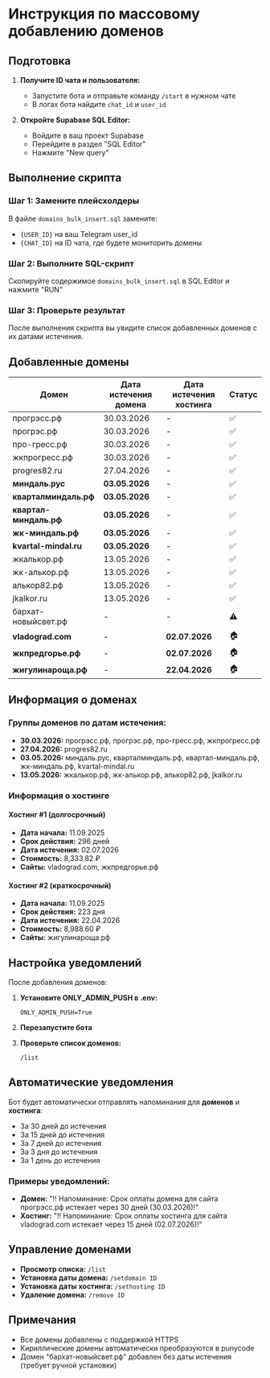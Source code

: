 # Инструкция по массовому добавлению доменов

## Подготовка

1. **Получите ID чата и пользователя:**
   - Запустите бота и отправьте команду `/start` в нужном чате
   - В логах бота найдите `chat_id` и `user_id`

2. **Откройте Supabase SQL Editor:**
   - Войдите в ваш проект Supabase
   - Перейдите в раздел "SQL Editor"
   - Нажмите "New query"

## Выполнение скрипта

### Шаг 1: Замените плейсхолдеры
В файле `domains_bulk_insert.sql` замените:
- `{USER_ID}` на ваш Telegram user_id
- `{CHAT_ID}` на ID чата, где будете мониторить домены

### Шаг 2: Выполните SQL-скрипт
Скопируйте содержимое `domains_bulk_insert.sql` в SQL Editor и нажмите "RUN"

### Шаг 3: Проверьте результат
После выполнения скрипта вы увидите список добавленных доменов с их датами истечения.

## Добавленные домены

| Домен | Дата истечения домена | Дата истечения хостинга | Статус |
|-------|----------------------|-------------------------|--------|
| прогрэсс.рф | 30.03.2026 | - | ✅ |
| прогрэс.рф | 30.03.2026 | - | ✅ |
| про-гресс.рф | 30.03.2026 | - | ✅ |
| жкпрогресс.рф | 30.03.2026 | - | ✅ |
| progres82.ru | 27.04.2026 | - | ✅ |
| **миндаль.рус** | **03.05.2026** | - | ✅ |
| **кварталминдаль.рф** | **03.05.2026** | - | ✅ |
| **квартал-миндаль.рф** | **03.05.2026** | - | ✅ |
| **жк-миндаль.рф** | **03.05.2026** | - | ✅ |
| **kvartal-mindal.ru** | **03.05.2026** | - | ✅ |
| жкалькор.рф | 13.05.2026 | - | ✅ |
| жк-алькор.рф | 13.05.2026 | - | ✅ |
| алькор82.рф | 13.05.2026 | - | ✅ |
| jkalkor.ru | 13.05.2026 | - | ✅ |
| бархат-новыйсвет.рф | - | - | ⚠️ |
| **vladograd.com** | - | **02.07.2026** | 🏠 |
| **жкпредгорье.рф** | - | **02.07.2026** | 🏠 |
| **жигулинароща.рф** | - | **22.04.2026** | 🏠 |

## Информация о доменах

### Группы доменов по датам истечения:
- **30.03.2026:** прогрэсс.рф, прогрэс.рф, про-гресс.рф, жкпрогресс.рф
- **27.04.2026:** progres82.ru
- **03.05.2026:** миндаль.рус, кварталминдаль.рф, квартал-миндаль.рф, жк-миндаль.рф, kvartal-mindal.ru
- **13.05.2026:** жкалькор.рф, жк-алькор.рф, алькор82.рф, jkalkor.ru

### Информация о хостинге

#### Хостинг #1 (долгосрочный)
- **Дата начала:** 11.09.2025
- **Срок действия:** 296 дней
- **Дата истечения:** 02.07.2026
- **Стоимость:** 8,333.82 ₽
- **Сайты:** vladograd.com, жкпредгорье.рф

#### Хостинг #2 (краткосрочный)
- **Дата начала:** 11.09.2025
- **Срок действия:** 223 дня
- **Дата истечения:** 22.04.2026
- **Стоимость:** 8,988.60 ₽
- **Сайты:** жигулинароща.рф

## Настройка уведомлений

После добавления доменов:

1. **Установите ONLY_ADMIN_PUSH в .env:**
   ```env
   ONLY_ADMIN_PUSH=True
   ```

2. **Перезапустите бота**

3. **Проверьте список доменов:**
   ```
   /list
   ```

## Автоматические уведомления

Бот будет автоматически отправлять напоминания для **доменов** и **хостинга**:
- За 30 дней до истечения
- За 15 дней до истечения  
- За 7 дней до истечения
- За 3 дня до истечения
- За 1 день до истечения

### Примеры уведомлений:
- **Домен:** "‼️ Напоминание: Срок оплаты домена для сайта прогрэсс.рф истекает через 30 дней (30.03.2026)!"
- **Хостинг:** "‼️ Напоминание: Срок оплаты хостинга для сайта vladograd.com истекает через 15 дней (02.07.2026)!"

## Управление доменами

- **Просмотр списка:** `/list`
- **Установка даты домена:** `/setdomain ID`
- **Установка даты хостинга:** `/sethosting ID`
- **Удаление домена:** `/remove ID`

## Примечания

- Все домены добавлены с поддержкой HTTPS
- Кириллические домены автоматически преобразуются в punycode
- Домен "бархат-новыйсвет.рф" добавлен без даты истечения (требует ручной установки)
